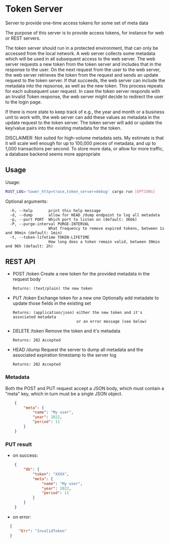 # Token Server
Server to provide one-time access tokens for some set of meta data

The purpose of this server is to provide access tokens, for instance for 
web or REST servers.

The token server should run in a protected environment, that can only be accessed
from the local network.
A web server collects some metadata which will be used in all subsequent
access to the web server. The web server requests a new token from
the token server and includes that in the response to the user. On the next
request from the user to the web server, the web server retrieves the token
from the request and sends an update request to the token server. If that succeeds,
the web server can include the metadata into the repsonse, as well as the new token.
This process repeats for each subsequent user request.
In case the token server responds with an Invalid Token response, the web server
might decide to redirect the user to the login page.

If there is more state to keep track of e.g., the year and month 
or a business unit to work with, the web server can add these values as metadata in
the update request to the token server. The token server will add or update the key/value
pairs into the existing metadata for the token.  

DISCLAIMER: Not suited for high-volume metadata sets. My estimate is that it will scale
            well enough for up to 100,000 pieces of metadata, and up to 
            1,000 transactions per second.
            To store more data, or allow for more traffic, a database backend seems
            more appropriate

## Usage
Usage: 
```sh
RUST_LOG='tower_http=trace,token_server=debug' cargo run [OPTIONS]
```

Optional arguments:
```text
  -h, --help       print this help message
  -d, --dump       allow for HEAD /dump endpoint to log all metadata
  -p, --port PORT  Which port to listen on (default: 3666)
  -P, --purge-interval PURGE-INTERVAL
                   What frequency to remove expired tokens, between 1s and 90min (default: 1min)
  -t, --token-lifetime TOKEN-LIFETIME
                   How long does a token remain valid, between 30min and 96h (default: 2h)
```

## REST API

  * POST /token
        Create a new token for the provided metadata in the request body

        Returns: (text/plain) the new token


  * PUT /token
        Exchange token for a new one
        Optionally add metadate to update those fields in the existing set

        Returns: (application/json) either the new token and it's associated metadata
                                    or an error message (see below) 

  * DELETE /token
        Remove the token and it's metadata

        Returns: 202 Accepted


  * HEAD /dump
        Request the server to dump all metadata and the associated expiration timestamp
        to the server log

        Returns: 202 Accepted

### Metadata
Both the POST and PUT request accept a JSON body, which must contain a "meta" key,
which in turn must be a single JSON object.
```json
    {
        "meta": {
            "name": "My user",
            "year": 2022,
            "period": 11
        } 
    }
```

### PUT result

  * on success:
```json
    {
        "Ok": {
            "token": "XXXX",
            "meta": {
                "name": "My user",
                "year": 2022,
                "period": 11
            }
        } 
    }
```
  * on error:
  ```json
    {
        "Err": "InvalidToken"
    }
```
